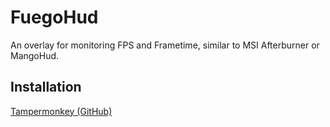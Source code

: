 # FuegoHud

An overlay for monitoring FPS and Frametime, similar to MSI Afterburner or MangoHud.

## Installation

[Tampermonkey (GitHub)](https://raw.githubusercontent.com/p-toy-factory/fuego-hud/main/dist/index.user.js)
